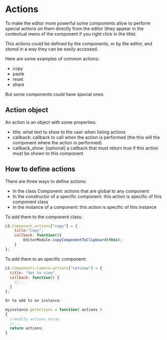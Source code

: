 # Actions

To make the editor more powerful some components allow to perform special actions on them directly from the editor (they appear in the contextual menu of the component if you right click in the title).

This actions could be defined by the components, or by the editor, and stored in a way they can be easily accessed.

Here are some examples of common actions:
- copy
- paste
- reset
- share

But some components could have special ones.

## Action object

An action is an object with some properties:
- title: what text to show to the user when listing actions
- callback: callback to call when the action is performed (the this will the component where the action is performed)
- callback_show: [optional] a callback that must return true if this action must be shown to this component

## How to define actions

There are three ways to define actions:
- In the class Component: actions that are global to any component
- In the constructor of a specific component: this action is specific of this component class
- In the instance of a component: this action is specific of this instance

To add them to the component class:

```js
LS.Component.actions["copy"] = { 
	title:"Copy",
	callback: function(){
		EditorModule.copyComponentToClipboard(this);
	}
};  
```

To add them to an specific component:

```js
LS.Components.Camera.actions["setview"] = { 
  title: "Set to view", 
  callback: function() { 
    //...
  }
};

Or to add to an instance:

myinstance.getActions = function( actions )
{
  //modify actions array
  //...
  return actions;
}
